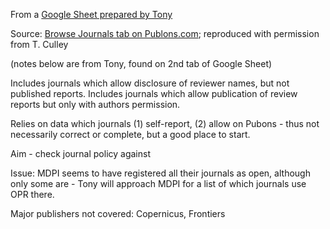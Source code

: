 From a [Google Sheet prepared by Tony](https://docs.google.com/spreadsheets/d/1ta_VpzQOqVjU-TpiK9hgCGU_0NRWXCisOnq54s1vqQE/edit?usp=sharing)

Source: [Browse Journals tab on Publons.com](https://publons.com/journal/?order_by=reviews); reproduced with permission from T. Culley

(notes below are from Tony, found on 2nd tab of Google Sheet)

Includes journals which allow disclosure of reviewer names, but not published reports. Includes journals which allow publication of review reports but only with authors permission. 

Relies on data which journals (1) self-report, (2) allow on Pubons - thus not necessarily correct or complete, but a good place to start.

Aim - check journal policy against

Issue: MDPI seems to have registered all their journals as open, although only some are - Tony will approach MDPI for a list of which journals use OPR there.

Major publishers not covered: Copernicus, Frontiers
